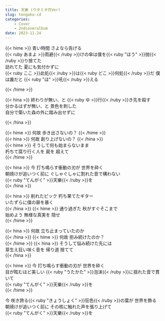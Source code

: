 ```yaml
---
title: 天樂 (ウタミタ弐Ver)
slug: tengaku-cd
categories:
    - Cover
    - 2ndcoveralbum
date: 2023-11-24
---
```


{{< hime >}}
青い時間 さよなら告げる  
{{< ruby あまよ >}}雨避{{< /ruby >}}けの傘は僕を{{< ruby "ほう" >}}抛{{< /ruby >}}り捨てた  
訪れてた 夏にも気付かずに  
{{< ruby ここ >}}此処{{< /ruby >}}は{{< ruby どこ >}}何処{{< /ruby >}}だ 僕は誰だと 
{{< ruby "ほ" >}}吼{{< /ruby >}}える  

{{< /hime >}}


{{< hina >}}
終わりが無い、と {{< ruby ゆ >}}行{{< /ruby >}}き先を殺す  
分かるはずが無い、と 景色を刺した  
自分で築いた森の外に踏み出せずに  

{{< /hina >}}

{{< hime >}}
何故 歩き出さないの？
{{< /hime >}}  
{{< hina >}}
何故 創り上げないの？
{{< /hina >}}  
{{< hime >}}
そうして何も始まらないまま  
朽ちて腐り行く人を 屍を 超えて  
{{< /hime >}}


{{< hina >}}
今 打ち鳴らす衝動の刃が 世界を砕く  
朝焼けが追いつく前に ぐしゃぐしゃに割れた音で構わない  
{{< ruby "てんがく" >}}天樂{{< /ruby >}}を  
{{< /hina >}}

{{< hina >}}
削れたピック 朽ち果てたギター  
いたずらに僕の扉を暴く  
{{< /hina >}}
{{< hime >}}
通り過ぎた 秋がすぐそこまで  
始めよう 無様な真実を 隠せ  
{{< /hime >}}

{{< hina >}}
何故 立ち止まっていたのか  
{{< /hina >}}
{{< hime >}}
何故 拒み続けたのか？  
{{< /hime >}}
{{< hina >}}
そうして悩み続けた先には  
芽生え狂い咲く音を 帰り道 捨てて  
{{< /hina >}}



{{< hime >}}
今 打ち鳴らす衝動の刃が 世界を砕く  
目が眩むほど美しい {{< ruby "うたかた" >}}泡沫{{< /ruby >}}に揺れた音で貫いて  
{{< ruby "てんがく" >}}天樂{{< /ruby >}}を  
{{< /hime >}}

今 咲き誇る{{< ruby "きょうしょく" >}}狂色{{< /ruby >}}の葉が 世界を飾る  
朝焼けが追いつく前に その核に触れた声を張り上げて  
{{< ruby "てんがく" >}}天樂{{< /ruby >}}を  

